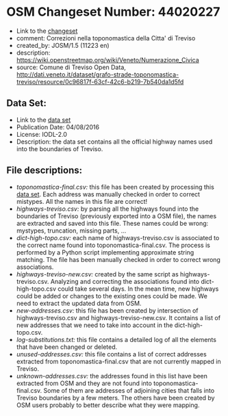 # OSM Changeset Number: 44020227
 - Link to the [changeset]
 - comment: Correzioni nella toponomastica della Citta' di Treviso
 - created_by: JOSM/1.5 (11223 en)
 - description: https://wiki.openstreetmap.org/wiki/Veneto/Numerazione_Civica
 - source: Comune di Treviso Open Data, http://dati.veneto.it/dataset/grafo-strade-toponomastica-treviso/resource/0c96817f-63cf-42c6-b219-7b540da1d5fd

## Data Set:
 - Link to the [data set]
 - Publication Date: 04/08/2016
 - License: IODL-2.0
 - Description: the data set contains all the official highway names used into the boundaries of Treviso.

## File descriptions:
 - *toponomastica-final.csv:* this file has been created by processing this [data set]. Each address was manually checked in order to correct mistypes. All the names in this file are correct!
 - *highways-treviso.csv:* by parsing all the highways found into the boundaries of Treviso (previously exported into a OSM file), the names are extracted and saved into this file. These names could be wrong: mystypes, truncation, missing parts, ...
 - *dict-high-topo.csv:* each name of highways-treviso.csv is associated to the correct name found into toponomastica-final.csv. The process is performed by a Python script implementing approximate string matching. The file has been manually checked in order to correct wrong associations.
 - *highways-treviso-new.csv:* created by the same script as highways-treviso.csv. Analyzing and correcting the associations found into dict-high-topo.csv could take several days. In the mean time, new highways could be added or changes to the existing ones could be made. We need to extract the updated data from OSM.
 - *new-addresses.csv:* this file has been created by intersection of highways-treviso.csv and highways-treviso-new.csv. It contains a list of new addresses that we need to take into account in the dict-high-topo.csv.
 - *log-substitutions.txt:* this file contains a detailed log of all the elements that have been changed or deleted.
 - *unused-addresses.csv:* this file contains a list of correct addresses extracted from toponomastica-final.csv that are not currently mapped in Treviso.
 - *unknown-addresses.csv:* the addresses found in this list have been extracted from OSM and they are not found into toponomastica-final.csv. Some of them are addresses of adjoining cities that falls into Treviso boundaries by a few meters. The others have been created by OSM users probably to better describe what they were mapping.

  [data set]: <http://dati.veneto.it/dataset/grafo-strade-toponomastica-treviso/resource/0c96817f-63cf-42c6-b219-7b540da1d5fd>
  [changeset]: <http://www.openstreetmap.org/changeset/44020227>
